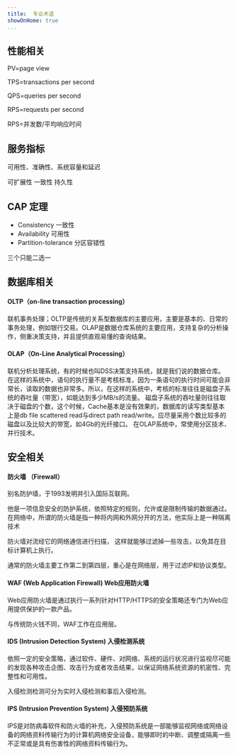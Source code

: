 ```yaml
---
title:  专业术语
showOnHome: true
...
```


## 性能相关
PV=page view

TPS=transactions per second

QPS=queries per second 

RPS=requests per second

RPS=并发数/平均响应时间
## 服务指标
可用性、准确性、系统容量和延迟

可扩展性 一致性 持久性

## CAP 定理
- Consistency  一致性
- Availability  可用性
- Partition-tolerance  分区容错性

三个只能二选一

## 数据库相关
#### OLTP（on-line transaction processing）
联机事务处理；OLTP是传统的关系型数据库的主要应用，主要是基本的、日常的事务处理，例如银行交易。OLAP是数据仓库系统的主要应用，支持复杂的分析操作，侧重决策支持，并且提供直观易懂的查询结果。 

#### OLAP（On-Line Analytical Processing）
联机分析处理系统，有的时候也叫DSS决策支持系统，就是我们说的数据仓库。在这样的系统中，语句的执行量不是考核标准，因为一条语句的执行时间可能会非常长，读取的数据也非常多。所以，在这样的系统中，考核的标准往往是磁盘子系统的吞吐量（带宽），如能达到多少MB/s的流量。
    磁盘子系统的吞吐量则往往取决于磁盘的个数，这个时候，Cache基本是没有效果的，数据库的读写类型基本上是db file scattered read与direct path read/write。应尽量采用个数比较多的磁盘以及比较大的带宽，如4Gb的光纤接口。
在OLAP系统中，常使用分区技术、并行技术。

## 安全相关
#### 防火墙 （Firewall）

别名防护墙，于1993发明并引入国际互联网。

他是一项信息安全的防护系统，依照特定的规则，允许或是限制传输的数据通过。在网络中，所谓的防火墙是指一种将内网和外网分开的方法，他实际上是一种隔离技术

防火墙对流经它的网络通信进行扫描， 这样就能够过滤掉一些攻击，以免其在目标计算机上执行。

通常的防火墙主要工作第二到第四层，重心是在网络层，用于过滤IP和协议类型。

#### WAF (Web Application Firewall) Web应用防火墙

Web应用防火墙是通过执行一系列针对HTTP/HTTPS的安全策略还专门为Web应用提供保护的一款产品。

与传统防火钱不同，WAF工作在应用层。

#### IDS (Intrusion Detection System) 入侵检测系统

依照一定的安全策略，通过软件、硬件、对网络、系统的运行状况进行监视尽可能的发现各种攻击企图、攻击行为或者攻击结果，以保证网络系统资源的机密性、完整性和可用性。

入侵检测检测可分为实时入侵检测和事后入侵检测。

#### IPS (Intrusion Prevention System) 入侵预防系统

IPS是对防病毒软件和防火墙的补充，入侵预防系统是一部能够监视网络或网络设备的网络资料传输行为的计算机网络安全设备，能够即时的中断、调整或隔离一些不正常或是具有伤害性的网络资料传输行为。


